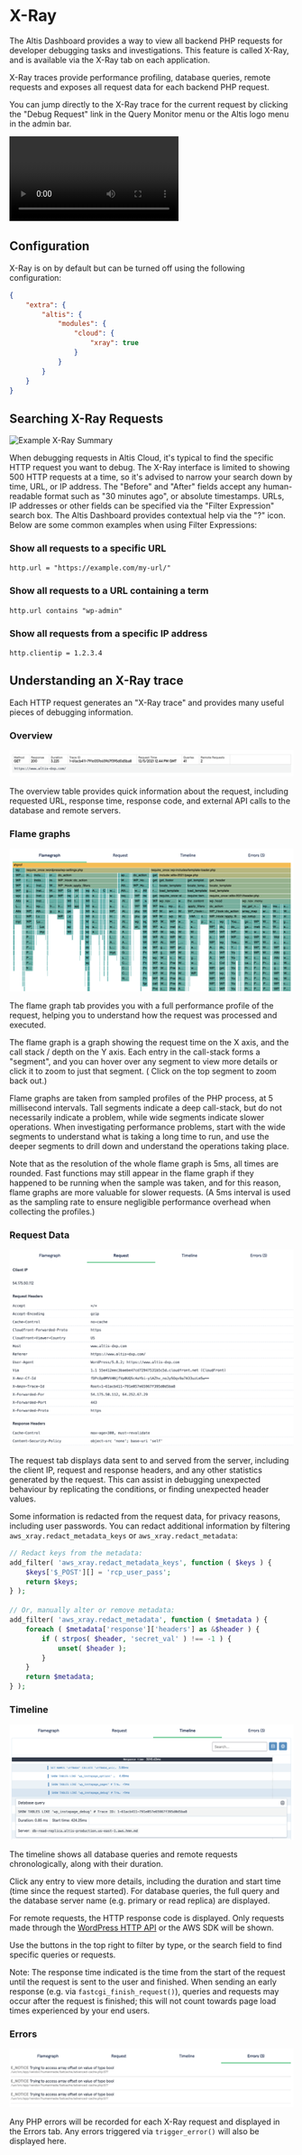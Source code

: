 # X-Ray

The Altis Dashboard provides a way to view all backend PHP requests for developer debugging tasks and investigations. This feature
is called X-Ray, and is available via the X-Ray tab on each application.

X-Ray traces provide performance profiling, database queries, remote requests and exposes all request data for each backend PHP
request.

You can jump directly to the X-Ray trace for the current request by clicking the "Debug Request" link in the Query Monitor menu or
the Altis logo menu in the admin bar.

<!-- markdownlint-disable MD033 -->
<video controls src="https://www.altis-dxp.com/uploads/2020/07/altis-cloud-dashboard-xray.mp4"></video>
<!-- markdownlint-enable MD033 -->

## Configuration

X-Ray is on by default but can be turned off using the following configuration:

```json
{
    "extra": {
        "altis": {
            "modules": {
                "cloud": {
                    "xray": true
                }
            }
        }
    }
}
```

## Searching X-Ray Requests

![Example X-Ray Summary](../assets/xray-summary.png)

When debugging requests in Altis Cloud, it's typical to find the specific HTTP request you want to debug. The X-Ray interface is
limited to showing 500 HTTP requests at a time, so it's advised to narrow your search down by time, URL, or IP address. The "Before"
and "After" fields accept any human-readable format such as "30 minutes ago", or absolute timestamps. URLs, IP addresses or other
fields can be specified via the "Filter Expression" search box. The Altis Dashboard provides contextual help via the "?" icon. Below
are some common examples when using Filter Expressions:

### Show all requests to a specific URL

```shell
http.url = "https://example.com/my-url/"
```

### Show all requests to a URL containing a term

```shell
http.url contains "wp-admin"
```

### Show all requests from a specific IP address

```shell
http.clientip = 1.2.3.4
```

## Understanding an X-Ray trace

Each HTTP request generates an "X-Ray trace" and provides many useful pieces of debugging information.

### Overview

![Screenshot of X-Ray overview](../assets/xray-overview.png)

The overview table provides quick information about the request, including requested URL, response time, response code, and external
API calls to the database and remote servers.

### Flame graphs

![Example Flame graph](../assets/xray-flamegraph.png)

The flame graph tab provides you with a full performance profile of the request, helping you to understand how the request was
processed and executed.

The flame graph is a graph showing the request time on the X axis, and the call stack / depth on the Y axis. Each entry in the
call-stack forms a "segment", and you can hover over any segment to view more details or click it to zoom to just that segment. (
Click on the top segment to zoom back out.)

Flame graphs are taken from sampled profiles of the PHP process, at 5 millisecond intervals. Tall segments indicate a deep
call-stack, but do not necessarily indicate a problem, while wide segments indicate slower operations. When investigating
performance problems, start with the wide segments to understand what is taking a long time to run, and use the deeper segments to
drill down and understand the operations taking place.

Note that as the resolution of the whole flame graph is 5ms, all times are rounded. Fast functions may still appear in the
flame graph if they happened to be running when the sample was taken, and for this reason, flame graphs are more valuable for slower
requests. (A 5ms interval is used as the sampling rate to ensure negligible performance overhead when collecting the profiles.)

### Request Data

![Example request data](../assets/xray-request.png)

The request tab displays data sent to and served from the server, including the client IP, request and response headers, and any
other statistics generated by the request. This can assist in debugging unexpected behaviour by replicating the conditions, or
finding unexpected header values.

Some information is redacted from the request data, for privacy reasons, including user passwords. You can redact additional
information by filtering `aws_xray.redact_metadata_keys` or `aws_xray.redact_metadata`:

```php
// Redact keys from the metadata:
add_filter( 'aws_xray.redact_metadata_keys', function ( $keys ) {
    $keys['$_POST'][] = 'rcp_user_pass';
    return $keys;
} );

// Or, manually alter or remove metadata:
add_filter( 'aws_xray.redact_metadata', function ( $metadata ) {
    foreach ( $metadata['response']['headers'] as &$header ) {
        if ( strpos( $header, 'secret_val' ) !== -1 ) {
            unset( $header );
        }
    }
    return $metadata;
} );
```

### Timeline

![Example Timeline](../assets/xray-timeline.png)

The timeline shows all database queries and remote requests chronologically, along with their duration.

Click any entry to view more details, including the duration and start time (time since the request started). For database queries,
the full query and the database server name (e.g. primary or read replica) are displayed.

For remote requests, the HTTP response code is displayed. Only requests made through
the [WordPress HTTP API](https://developer.wordpress.org/apis/handbook/making-http-requests/) or the AWS SDK will be shown.

Use the buttons in the top right to filter by type, or the search field to find specific queries or requests.

Note: The response time indicated is the time from the start of the request until the request is sent to the user and finished. When
sending an early response (e.g. via `fastcgi_finish_request()`), queries and requests may occur after the request is finished; this
will not count towards page load times experienced by your end users.

### Errors

![Example Remote Requests](../assets/xray-errors.png)

Any PHP errors will be recorded for each X-Ray request and displayed in the Errors tab. Any errors triggered via `trigger_error()`
will also be displayed here.
